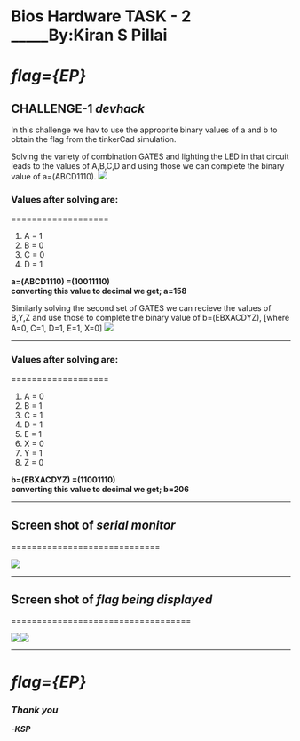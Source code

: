 # Bios Hardware TASK - 2   _____By:Kiran S Pillai 
# _flag={EP}_
## 
## **CHALLENGE-1 _devhack_**

In this challenge we hav to use the approprite binary values of a and b to obtain the flag from the tinkerCad simulation.

Solving the variety of combination GATES and lighting the LED in that circuit leads to the values of A,B,C,D and using those we can complete the binary value of a=(ABCD1110).
![](https://i.ibb.co/HNS4x4G/circuit-dia.png)

### **Values after solving are:**  
=================== 
1. A = 1  
1. B = 0  
1. C = 0  
1. D = 1  

**a=(ABCD1110) 
=(10011110)  
converting this value to decimal we get; a=158**

  
Similarly  solving the second set of GATES we can recieve the values of B,Y,Z and use those to complete the binary value of b=(EBXACDYZ), [where A=0, C=1, D=1, E=1, X=0]
![](https://i.ibb.co/yVGrdh2/circuit-dia2.png)
___

### **Values after solving are:**  
===================
1. A = 0  
1. B = 1  
1. C = 1  
1. D = 1  
1. E = 1
1. X = 0
1. Y = 1
1. Z = 0  


**b=(EBXACDYZ) =(11001110)  
converting this value to decimal we get; b=206**
___

## Screen shot of **_serial monitor_**
=============================

![](https://i.ibb.co/BPGP38d/Serial-monitor.png)

___

## Screen shot of **_flag being displayed_**
===================================

![](https://i.ibb.co/wrCSZgb/E.png)![](https://i.ibb.co/kMp5fhx/P.png) 

___


# _flag={EP}_


### _Thank you_

___-KSP___
